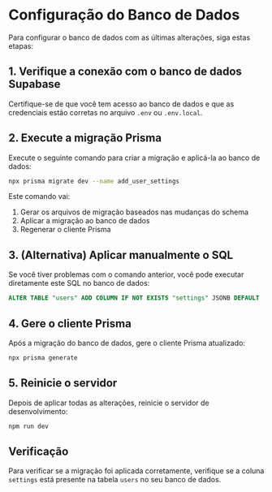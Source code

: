 # Configuração do Banco de Dados

Para configurar o banco de dados com as últimas alterações, siga estas etapas:

## 1. Verifique a conexão com o banco de dados Supabase

Certifique-se de que você tem acesso ao banco de dados e que as credenciais estão corretas no arquivo `.env` ou `.env.local`.

## 2. Execute a migração Prisma

Execute o seguinte comando para criar a migração e aplicá-la ao banco de dados:

```bash
npx prisma migrate dev --name add_user_settings
```

Este comando vai:
1. Gerar os arquivos de migração baseados nas mudanças do schema
2. Aplicar a migração ao banco de dados
3. Regenerar o cliente Prisma

## 3. (Alternativa) Aplicar manualmente o SQL

Se você tiver problemas com o comando anterior, você pode executar diretamente este SQL no banco de dados:

```sql
ALTER TABLE "users" ADD COLUMN IF NOT EXISTS "settings" JSONB DEFAULT '{"emailNotificacoes": true, "novosRecursos": true, "dicas": true, "temaEscuro": false}';
```

## 4. Gere o cliente Prisma

Após a migração do banco de dados, gere o cliente Prisma atualizado:

```bash
npx prisma generate
```

## 5. Reinicie o servidor

Depois de aplicar todas as alterações, reinicie o servidor de desenvolvimento:

```bash
npm run dev
```

## Verificação

Para verificar se a migração foi aplicada corretamente, verifique se a coluna `settings` está presente na tabela `users` no seu banco de dados. 